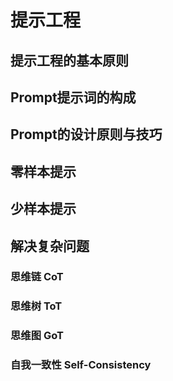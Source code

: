 # 提示工程

## 提示工程的基本原则


## Prompt提示词的构成


## Prompt的设计原则与技巧


## 零样本提示


## 少样本提示


## 解决复杂问题

### 思维链 CoT

### 思维树 ToT

### 思维图 GoT

### 自我一致性 Self-Consistency
